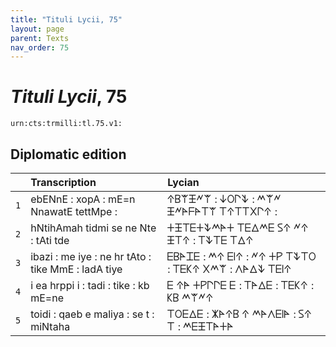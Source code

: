 ```yaml
---
title: "Tituli Lycii, 75"
layout: page
parent: Texts
nav_order: 75
---
```




# *Tituli Lycii*, 75




`urn:cts:trmilli:tl.75.v1:`

## Diplomatic edition

|  | Transcription | Lycian |
| :---: | :------ | :------ |
| `1` | ebENnE : xopA : mE=n NnawatE tettMpe : | 𐊁𐊂𐊚𐊑𐊏𐊚 : 𐊜𐊒𐊓𐊙 : 𐊎𐊚𐊏 𐊑𐊏𐊀𐊇𐊀𐊗𐊚 𐊗𐊁𐊗𐊗𐊐𐊓𐊁 : |
| `2` | hNtihAmah tidmi se ne Nte : tAti tde | 𐊛𐊑𐊗𐊆𐊛𐊙𐊎𐊀𐊛 𐊗𐊆𐊅𐊎𐊆 𐊖𐊁 𐊏𐊁 𐊑𐊗𐊁 : 𐊗𐊙𐊗𐊆 𐊗𐊅𐊁 |
| `3` | ibazi : me iye : ne hr tAto : tike MmE : ladA tiye | 𐊆𐊂𐊀𐊈𐊆 : 𐊎𐊁 𐊆𐊊𐊁 : 𐊏𐊁 𐊛𐊕 𐊗𐊙𐊗𐊒 : 𐊗𐊆𐊋𐊁 𐊐𐊎𐊚 : 𐊍𐊀𐊅𐊙 𐊗𐊆𐊊𐊁 |
| `4` | i ea hrppi i : tadi : tike : kb mE=ne | 𐊆 𐊁𐊀 𐊛𐊕𐊓𐊓𐊆 𐊆 : 𐊗𐊀𐊅𐊆 : 𐊗𐊆𐊋𐊁 : 𐊋𐊂 𐊎𐊚𐊏𐊁 |
| `5` | toidi : qaeb e maliya : se t : miNtaha | 𐊗𐊒𐊆𐊅𐊆 : 𐊌𐊀𐊁𐊂 𐊁 𐊎𐊀𐊍𐊆𐊊𐊀 : 𐊖𐊁 𐊗 : 𐊎𐊆𐊑𐊗𐊀𐊛𐊀 |